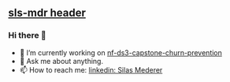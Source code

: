 ## [sls-mdr header](https://github.com/sls-mdr/sls-mdr/blob/main/header.jpg)
### Hi there 👋

- 🔭 I’m currently working on [nf-ds3-capstone-churn-prevention](https://github.com/jb-ds2020/nf-ds3-capstone-churn-prevention)
- 💬 Ask me about anything.
- 📫 How to reach me: [linkedin: Silas Mederer](www.linkedin.com/in/silas-mederer)
